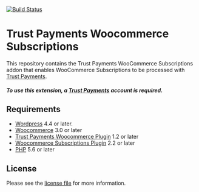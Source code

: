 [![Build Status](https://travis-ci.org/TrustPayments/woocommerce-subscription.svg?branch=master)](https://travis-ci.org/TrustPayments/woocommerce-subscription)

# Trust Payments Woocommerce Subscriptions
This repository contains the Trust Payments WooCommerce Subscriptions addon that enables WooCommerce Subscriptions to be processed with [Trust Payments](https://www.trustpayments.com/).

##### To use this extension, a [Trust Payments](https://ep.trustpayments.com/user/signup) account is required.

## Requirements

* [Wordpress](https://wordpress.org/) 4.4 or later.
* [Woocommerce](https://woocommerce.com/) 3.0 or later
* [Trust Payments Woocommerce Plugin](../../../woocommerce/) 1.2 or later
* [Woocommerce Subscriptions Plugin](https://woocommerce.com/products/woocommerce-subscriptions/) 2.2 or later
* [PHP](http://php.net/) 5.6 or later

## License

Please see the [license file](https://github.com/TrustPayments/woocommerce-subscription/blob/1.0.13/LICENSE) for more information.


